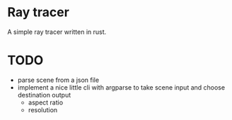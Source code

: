 # Ray tracer

A simple ray tracer written in rust. 

# TODO

- parse scene from a json file
- implement a nice little cli with argparse to take scene input and choose destination output
  - aspect ratio
  - resolution


